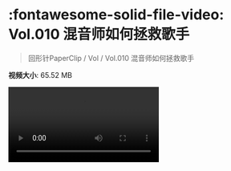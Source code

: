 # :fontawesome-solid-file-video: Vol.010 混音师如何拯救歌手

> 回形针PaperClip / Vol / Vol.010 混音师如何拯救歌手

**视频大小**: 65.52 MB

<div class="video"><video src="https://file.hsyhx.top/archive/PaperClip/Vol/010.mp4" controls preload>🤔 您的浏览器不支持 video 标签</video></div>